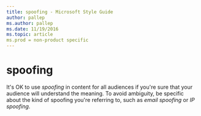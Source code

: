 ```yaml
---
title: spoofing - Microsoft Style Guide
author: pallep
ms.author: pallep
ms.date: 11/19/2016
ms.topic: article
ms.prod = non-product specific
---
```


# spoofing

It's OK to use *spoofing* in content for all audiences if you're sure that your audience will understand the meaning. To avoid ambiguity, be specific about the kind of spoofing you're referring to, such as *email spoofing* or *IP spoofing*.
